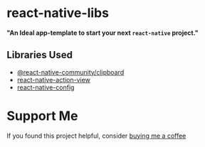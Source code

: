 # react-native-libs

**"An Ideal app-template to start your next `react-native` project."**

## Libraries Used

-   [@react-native-community/clipboard](https://www.npmjs.com/package/@react-native-community/clipboard)
-   [react-native-action-view](https://www.npmjs.com/package/react-native-action-view)
-   [react-native-config](https://www.npmjs.com/package/react-native-config)

# Support Me

If you found this project helpful, consider [buying me a coffee](https://www.buymeacoffee.com/nish1896)
